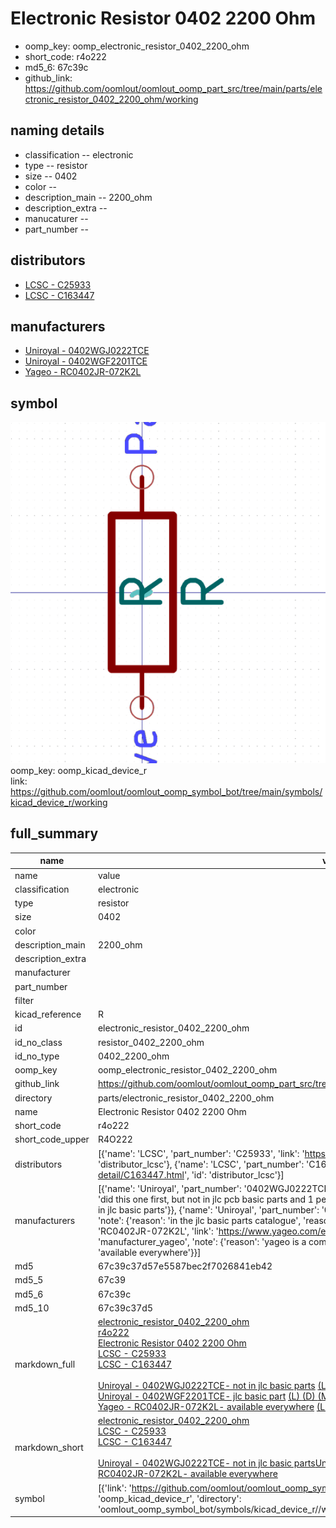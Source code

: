 # Electronic Resistor 0402 2200 Ohm

  
* oomp_key: oomp_electronic_resistor_0402_2200_ohm 
* short_code: r4o222
* md5_6: 67c39c  
* github_link: https://github.com/oomlout/oomlout_oomp_part_src/tree/main/parts/electronic_resistor_0402_2200_ohm/working  
## naming details
* classification -- electronic
* type -- resistor
* size -- 0402
* color -- 
* description_main -- 2200_ohm
* description_extra -- 
* manucaturer -- 
* part_number -- 

## distributors
* [LCSC - C25933](https://lcsc.com/product-detail/C25933.html)  
* [LCSC - C163447](https://lcsc.com/product-detail/C163447.html)  

## manufacturers
* [Uniroyal - 0402WGJ0222TCE]()  
* [Uniroyal - 0402WGF2201TCE]()  
* [Yageo - RC0402JR-072K2L](https://www.yageo.com/en/Chart/Download/pdf/RC0402JR-072K2L)  

## symbol

![](symbol/0/working/working_600.png)  
oomp_key: oomp_kicad_device_r  
link: https://github.com/oomlout/oomlout_oomp_symbol_bot/tree/main/symbols/kicad_device_r/working  


## full_summary
| name | value | 
| --- | --- | 
| name | value | 
| classification | electronic | 
| type | resistor | 
| size | 0402 | 
| color |  | 
| description_main | 2200_ohm | 
| description_extra |  | 
| manufacturer |  | 
| part_number |  | 
| filter |  | 
| kicad_reference | R | 
| id | electronic_resistor_0402_2200_ohm | 
| id_no_class | resistor_0402_2200_ohm | 
| id_no_type | 0402_2200_ohm | 
| oomp_key | oomp_electronic_resistor_0402_2200_ohm | 
| github_link | https://github.com/oomlout/oomlout_oomp_part_src/tree/main/parts/electronic_resistor_0402_2200_ohm/working | 
| directory | parts/electronic_resistor_0402_2200_ohm | 
| name | Electronic Resistor 0402 2200 Ohm | 
| short_code | r4o222 | 
| short_code_upper | R4O222 | 
| distributors | [{'name': 'LCSC', 'part_number': 'C25933', 'link': 'https://lcsc.com/product-detail/C25933.html', 'id': 'distributor_lcsc'}, {'name': 'LCSC', 'part_number': 'C163447', 'link': 'https://lcsc.com/product-detail/C163447.html', 'id': 'distributor_lcsc'}] | 
| manufacturers | [{'name': 'Uniroyal', 'part_number': '0402WGJ0222TCE', 'link': '', 'id': 'manufacturer_uniroyal', 'note': {'reason': 'did this one first, but not in jlc pcb basic parts and 1 percent are and they are the same price', 'reason_short': 'not in jlc basic parts'}}, {'name': 'Uniroyal', 'part_number': '0402WGF2201TCE', 'link': '', 'id': 'manufacturer_uniroyal', 'note': {'reason': 'in the jlc basic parts catalogue', 'reason_short': 'jlc basic part'}}, {'name': 'Yageo', 'part_number': 'RC0402JR-072K2L', 'link': 'https://www.yageo.com/en/Chart/Download/pdf/RC0402JR-072K2L', 'id': 'manufacturer_yageo', 'note': {'reason': 'yageo is a commonly cross referenced part number', 'reason_short': 'available everywhere'}}] | 
| md5 | 67c39c37d57e5587bec2f7026841eb42 | 
| md5_5 | 67c39 | 
| md5_6 | 67c39c | 
| md5_10 | 67c39c37d5 | 
| markdown_full | [electronic_resistor_0402_2200_ohm](https://github.com/oomlout/oomlout_oomp_part_src/tree/main/parts/electronic_resistor_0402_2200_ohm/working)<br>[r4o222](https://github.com/oomlout/oomlout_oomp_part_src/tree/main/parts/electronic_resistor_0402_2200_ohm/working)<br>[Electronic Resistor 0402 2200 Ohm](https://github.com/oomlout/oomlout_oomp_part_src/tree/main/parts/electronic_resistor_0402_2200_ohm/working)<br>[LCSC - C25933<br>](https://lcsc.com/product-detail/C25933.html)[LCSC - C163447<br>](https://lcsc.com/product-detail/C163447.html)<br>[Uniroyal - 0402WGJ0222TCE- not in jlc basic parts]() [(L)  ](https://www.lcsc.com/search?q=0402WGJ0222TCE)[(D)  ](https://www.digikey.com/en/products?keywords=0402WGJ0222TCE)[(M)  ](https://www.mouser.com/Search/Refine?Keyword=0402WGJ0222TCE)[(N)  ](https://www.newark.com/search?st=0402WGJ0222TCE)[(SZ)  ](https://so.szlcsc.com/global.html?k=0402WGJ0222TCE)<br>[Uniroyal - 0402WGF2201TCE- jlc basic part]() [(L)  ](https://www.lcsc.com/search?q=0402WGF2201TCE)[(D)  ](https://www.digikey.com/en/products?keywords=0402WGF2201TCE)[(M)  ](https://www.mouser.com/Search/Refine?Keyword=0402WGF2201TCE)[(N)  ](https://www.newark.com/search?st=0402WGF2201TCE)[(SZ)  ](https://so.szlcsc.com/global.html?k=0402WGF2201TCE)<br>[Yageo - RC0402JR-072K2L- available everywhere](https://www.yageo.com/en/Chart/Download/pdf/RC0402JR-072K2L) [(L)  ](https://www.lcsc.com/search?q=RC0402JR-072K2L)[(D)  ](https://www.digikey.com/en/products?keywords=RC0402JR-072K2L)[(M)  ](https://www.mouser.com/Search/Refine?Keyword=RC0402JR-072K2L)[(N)  ](https://www.newark.com/search?st=RC0402JR-072K2L)[(SZ)  ](https://so.szlcsc.com/global.html?k=RC0402JR-072K2L)<br> | 
| markdown_short | [electronic_resistor_0402_2200_ohm](https://github.com/oomlout/oomlout_oomp_part_src/tree/main/parts/electronic_resistor_0402_2200_ohm/working)<br>[LCSC - C25933<br>](https://lcsc.com/product-detail/C25933.html)[LCSC - C163447<br>](https://lcsc.com/product-detail/C163447.html)<br>[Uniroyal - 0402WGJ0222TCE- not in jlc basic parts]()[Uniroyal - 0402WGF2201TCE- jlc basic part]()[Yageo - RC0402JR-072K2L- available everywhere](https://www.yageo.com/en/Chart/Download/pdf/RC0402JR-072K2L) | 
| symbol | [{'link': 'https://github.com/oomlout/oomlout_oomp_symbol_bot/tree/main/symbols/kicad_device_r', 'oomp_key': 'oomp_kicad_device_r', 'directory': 'oomlout_oomp_symbol_bot/symbols/kicad_device_r//working/working.kicad_sym'}] | 
